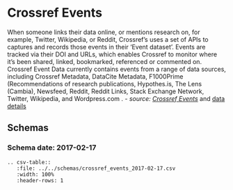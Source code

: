 # Crossref Events

When someone links their data online, or mentions research on, for example, Twitter, 
Wikipedia, or Reddit, Crossref’s uses a set of APIs to captures and records those events in 
their ‘Event dataset’. Events are tracked via their DOI and URLs, which enables Crossref to 
monitor where it’s been shared, linked, bookmarked, referenced or commented on. 
Crossref Event Data currently contains events from a range of data sources, including 
Crossref Metadata, DataCite Metadata, F1000Prime (Recommendations of research publications, 
Hypothes.is, The Lens (Cambia), Newsfeed, Reddit, Reddit Links, Stack Exchange Network, 
Twitter, Wikipedia, and Wordpress.com
. _- source: [Crossref Events](https://www.crossref.org/services/event-data/)_ 
and [data details](https://www.eventdata.crossref.org/guide/data/events/)

## Schemas
### Schema date: 2017-02-17
``` eval_rst
.. csv-table::
   :file: ../../schemas/crossref_events_2017-02-17.csv
   :width: 100%
   :header-rows: 1
```